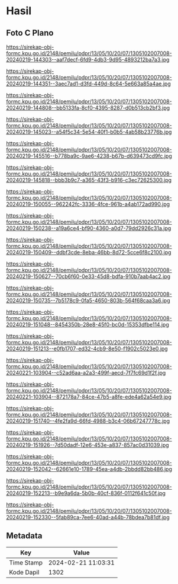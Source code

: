 # Hasil

## Foto C Plano

https://sirekap-obj-formc.kpu.go.id/2148/pemilu/pdpr/13/05/10/20/07/1305102007008-20240219-144303--aaf7decf-6fd9-4db3-9d95-4893212ba7a3.jpg

https://sirekap-obj-formc.kpu.go.id/2148/pemilu/pdpr/13/05/10/20/07/1305102007008-20240219-144351--3aec7ad1-d3fd-449d-8c64-5e663a85a4ae.jpg

https://sirekap-obj-formc.kpu.go.id/2148/pemilu/pdpr/13/05/10/20/07/1305102007008-20240219-144808--bb5133fa-8cf0-4395-8287-d0b513cb2bf3.jpg

https://sirekap-obj-formc.kpu.go.id/2148/pemilu/pdpr/13/05/10/20/07/1305102007008-20240219-145023--a54f5c34-5e54-40f1-b0b5-4ab58b23776b.jpg

https://sirekap-obj-formc.kpu.go.id/2148/pemilu/pdpr/13/05/10/20/07/1305102007008-20240219-145516--b778ba9c-9ae6-4238-b67b-d639473cd9fc.jpg

https://sirekap-obj-formc.kpu.go.id/2148/pemilu/pdpr/13/05/10/20/07/1305102007008-20240219-145818--bbb3b9c7-a365-43f3-b916-c3ec72625300.jpg

https://sirekap-obj-formc.kpu.go.id/2148/pemilu/pdpr/13/05/10/20/07/1305102007008-20240219-150055--962242fc-3336-4fce-961b-a4ab172ad990.jpg

https://sirekap-obj-formc.kpu.go.id/2148/pemilu/pdpr/13/05/10/20/07/1305102007008-20240219-150238--a19a6ce4-bf90-4360-a0d7-79dd2926c31a.jpg

https://sirekap-obj-formc.kpu.go.id/2148/pemilu/pdpr/13/05/10/20/07/1305102007008-20240219-150409--ddbf3cde-8eba-46bb-8d72-5cce6f8c2100.jpg

https://sirekap-obj-formc.kpu.go.id/2148/pemilu/pdpr/13/05/10/20/07/1305102007008-20240219-150627--70cb6f60-0e33-45d8-bdfa-910b7aab4ac2.jpg

https://sirekap-obj-formc.kpu.go.id/2148/pemilu/pdpr/13/05/10/20/07/1305102007008-20240219-150735--7b5178c9-0fa5-4650-803b-564f68caa3a6.jpg

https://sirekap-obj-formc.kpu.go.id/2148/pemilu/pdpr/13/05/10/20/07/1305102007008-20240219-151048--8454350b-28e8-45f0-bc0d-15353dfbe114.jpg

https://sirekap-obj-formc.kpu.go.id/2148/pemilu/pdpr/13/05/10/20/07/1305102007008-20240219-151213--e0fb1707-ed32-4cb9-8e50-f1902c5023e0.jpg

https://sirekap-obj-formc.kpu.go.id/2148/pemilu/pdpr/13/05/10/20/07/1305102007008-20240221-103904--c52ad6aa-a2a3-499f-aecd-7f7fc69d1f2f.jpg

https://sirekap-obj-formc.kpu.go.id/2148/pemilu/pdpr/13/05/10/20/07/1305102007008-20240221-103904--872178a7-84ce-47b5-a8fe-ede4a62a54e9.jpg

https://sirekap-obj-formc.kpu.go.id/2148/pemilu/pdpr/13/05/10/20/07/1305102007008-20240219-151740--4fe2fa9d-66fd-4988-b3c4-06b67247778c.jpg

https://sirekap-obj-formc.kpu.go.id/2148/pemilu/pdpr/13/05/10/20/07/1305102007008-20240219-151926--7d50dadf-12e6-453e-a837-857ac0d31039.jpg

https://sirekap-obj-formc.kpu.go.id/2148/pemilu/pdpr/13/05/10/20/07/1305102007008-20240219-152042--62661e10-1789-45ea-a4db-2bbdd82bb486.jpg

https://sirekap-obj-formc.kpu.go.id/2148/pemilu/pdpr/13/05/10/20/07/1305102007008-20240219-152213--b9e9a6da-5b0b-40cf-836f-0112f641c50f.jpg

https://sirekap-obj-formc.kpu.go.id/2148/pemilu/pdpr/13/05/10/20/07/1305102007008-20240219-152330--5fab89ca-7ee6-40ad-a44b-78bdea7b81df.jpg


## Metadata

| Key        | Value               |
| ---------- | ------------------- |
| Time Stamp | 2024-02-21 11:03:31 |
| Kode Dapil | 1302                |



